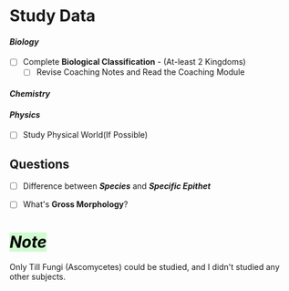 # **Study Data**

#### ***Biology***
- [ ] Complete **Biological Classification** - (At-least 2 Kingdoms) 
	- [ ] Revise Coaching Notes and Read the Coaching Module
#### ***Chemistry***

#### ***Physics***
- [ ] Study Physical World(If Possible)
## **Questions**
- [ ] Difference between ***Species*** and ***Specific Epithet***
- [ ] What's **Gross Morphology**?


# ***<mark style="background: #BBFABBA6;">Note</mark>***

Only Till Fungi (Ascomycetes) could be studied, and I didn't studied any other subjects.